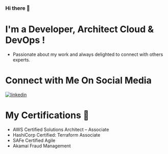 ### Hi there 👋

# I'm a Developer, Architect Cloud & DevOps !

- Passionate about my work and always delighted to connect with others experts.

# Connect with Me On Social Media

<a href="https://www.linkedin.com/in/mamadytraore/" rel="nofollow"><img src="https://camo.githubusercontent.com/48715e37737c14b7bea861674859ad2c238c4e135a9193f2f3a26fbb84559c37/68747470733a2f2f696d672e69636f6e73382e636f6d2f636f6c6f722f39362f3030303030302f6c696e6b6564696e2e706e67" alt="linkedin" data-canonical-src="https://img.icons8.com/color/96/000000/linkedin.png" style="max-width: 100%;"></a>

# My Certifications 🏅

- AWS Certified Solutions Architect – Associate
- HashiCorp Certified: Terraform Associate
- SAFe Certified Agile
- Akamai Fraud Management

<!--
**MamadyTRAORE/MamadyTRAORE** is a ✨ _special_ ✨ repository because its `README.md` (this file) appears on your GitHub profile.

Here are some ideas to get you started:

- 🔭 I’m currently working on ...
- 🌱 I’m currently learning ...
- 👯 I’m looking to collaborate on ...
- 🤔 I’m looking for help with ...
- 💬 Ask me about ...
- 📫 How to reach me: ...
- 😄 Pronouns: ...
- ⚡ Fun fact: ...
-->
